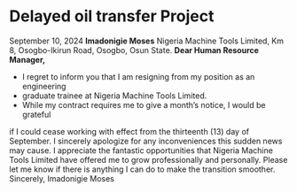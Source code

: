 # Delayed oil transfer Project
September 10, 2024 
**Imadonigie Moses** 
Nigeria Machine Tools Limited, 
Km 8, Osogbo-Ikirun Road, 
Osogbo, Osun State. 
**Dear Human Resource Manager,** 
* I regret to inform you that I am resigning from my position as an engineering
* graduate trainee at Nigeria Machine Tools Limited.
* While my contract requires me to give a month’s notice, I would be grateful
  
if I could cease working with effect from the thirteenth (13) day of September. I 
sincerely apologize for any inconveniences this sudden news may cause. 
I appreciate the fantastic opportunities that Nigeria Machine Tools Limited 
have offered me to grow professionally and personally. 
Please let me know if there is anything I can do to make the transition 
smoother. 
Sincerely, 
Imadonigie Moses  
